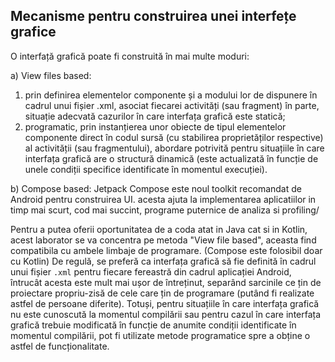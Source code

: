 ## Mecanisme pentru construirea unei interfețe grafice

O interfață grafică poate fi construită în mai multe moduri:

a) View files based: 
1.  prin definirea elementelor componente și a modului lor de dispunere
    în cadrul unui fișier .xml, asociat fiecarei activități (sau
    fragment) în parte, situație adecvată cazurilor în care interfața
    grafică este statică;
2.  programatic, prin instanțierea unor obiecte de tipul elementelor
    componente direct în codul sursă (cu stabilirea proprietăților
    respective) al activității (sau fragmentului), abordare potrivită
    pentru situațiile în care interfața grafică are o structură dinamică
    (este actualizată în funcție de unele condiții specifice
    identificate în momentul execuției).

b) Compose based:
    Jetpack Compose este noul  toolkit recomandat de Android pentru construirea UI.
    acesta ajuta la implementarea aplicatiilor in timp mai scurt, cod mai succint,
    programe puternice de analiza si profiling/

Pentru a putea oferii oportunitatea de a coda atat in Java cat si in Kotlin, acest
laborator se va concentra pe metoda "View file based", aceasta find compatibila cu ambele
limbaje de programare. (Compose este folosibil doar cu Kotlin)
De regulă, se preferă ca interfața grafică să fie definită în cadrul
unui fișier `.xml` pentru fiecare fereastră din cadrul aplicației
Android, întrucât acesta este mult mai ușor de întreținut, separând
sarcinile ce țin de proiectare propriu-zisă de cele care țin de
programare (putând fi realizate astfel de persoane diferite). Totuși,
pentru situațiile în care interfața grafică nu este cunoscută la
momentul compilării sau pentru cazul în care interfața grafică trebuie
modificată în funcție de anumite condiții identificate în momentul
compilării, pot fi utilizate metode programatice spre a obține o astfel
de funcționalitate.
